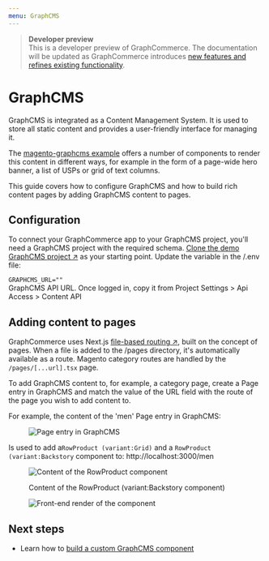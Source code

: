 ```yaml
---
menu: GraphCMS
---
```


<div data-nosnippet>

> **Developer preview**  
> This is a developer preview of GraphCommerce. The documentation will be
> updated as GraphCommerce introduces
> [new features and refines existing functionality](https://github.com/graphcommerce-org/graphcommerce/releases).

</div>

# GraphCMS

GraphCMS is integrated as a Content Management System. It is used to store all
static content and provides a user-friendly interface for managing it.

The [magento-graphcms example](./../getting-started/readme.md) offers a number
of components to render this content in different ways, for example in the form
of a page-wide hero banner, a list of USPs or grid of text columns.

This guide covers how to configure GraphCMS and how to build rich content pages
by adding GraphCMS content to pages.

## Configuration

To connect your GraphCommerce app to your GraphCMS project, you'll need a
GraphCMS project with the required schema.
[Clone the demo GraphCMS project ↗](https://app.graphcms.com/clone/caddaa93cfa9436a9e76ae9c0F34d257)
as your starting point. Update the variable in the /.env file:

`GRAPHCMS_URL=""`  
GraphCMS API URL. Once logged in, copy it from Project Settings > Api Access >
Content API

## Adding content to pages

GraphCommerce uses Next.js
[file-based routing ↗](https://nextjs.org/docs/routing/introduction), built on
the concept of pages. When a file is added to the /pages directory, it's
automatically available as a route. Magento category routes are handled by the
`/pages/[...url].tsx` page.

To add GraphCMS content to, for example, a category page, create a Page entry in
GraphCMS and match the value of the URL field with the route of the page you
wish to add content to.

For example, the content of the 'men' Page entry in GraphCMS:

<figure>

![Page entry in GraphCMS](https://user-images.githubusercontent.com/1251986/157831167-706b54e8-ab25-4e67-882d-dd9595e87d5a.png)

</figure>

Is used to add a`RowProduct (variant:Grid)` and a
`RowProduct (variant:Backstory` component to: http://localhost:3000/men

<figure>

![Content of the RowProduct component](https://user-images.githubusercontent.com/1251986/157831230-1fe5967f-7f7e-44e4-a908-8a52c8836f95.png)

  <figcaption>Content of the RowProduct (variant:Backstory component)</figcaption>
</figure>

<figure>

![Front-end render of the component](https://user-images.githubusercontent.com/1251986/157831382-51ebc3e2-85f7-4041-9d9f-c4982c73a825.png)

</figure>

## Next steps

- Learn how to
  [build a custom GraphCMS component](../getting-started/graphcms-component.md)
